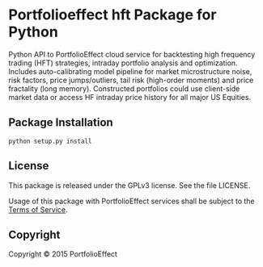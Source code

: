 # Portfolioeffect hft Package for Python 

Python API to PortfolioEffect cloud service for backtesting high frequency trading (HFT) strategies, 
intraday portfolio analysis and optimization. Includes auto-calibrating model pipeline for market
microstructure noise, risk factors, price jumps/outliers, tail risk (high-order moments) and price 
fractality (long memory). Constructed portfolios could use client-side market data or access HF 
intraday price history for all major US Equities.

## Package Installation

	python setup.py install

## License

This package is released under the GPLv3 license. See the file LICENSE.

Usage of this package with PortfolioEffect services shall be subject to the [Terms of Service][PortfolioEffect Terms].

## Copyright

Copyright &copy; 2015 PortfolioEffect

[PortfolioEffect Terms]: https://www.portfolioeffect.com/docs/terms

